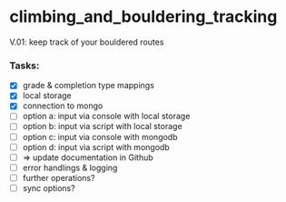 # climbing_and_bouldering_tracking
V.01: keep track of your bouldered routes


### Tasks:
- [x] grade & completion type mappings
- [x] local storage
- [x] connection to mongo
- [ ] option a: input via console with local storage
- [ ] option b: input via script with local storage
- [ ] option c: input via console with mongodb
- [ ] option d: input via script with mongodb
- [ ] => update documentation in Github
- [ ] error handlings & logging
- [ ] further operations? 
- [ ] sync options?
